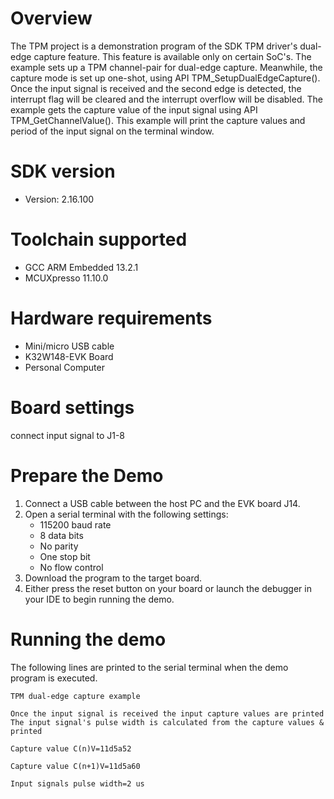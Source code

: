 Overview
========
The TPM project is a demonstration program of the SDK TPM driver's dual-edge capture feature.
This feature is available only on certain SoC's.
The example sets up a TPM channel-pair for dual-edge capture. Meanwhile, the capture mode is set up one-shot, 
using API TPM_SetupDualEdgeCapture(). Once the input signal is received and the second edge is detected,
the interrupt flag will be cleared and the interrupt overflow will be disabled.
The example gets the capture value of the input signal using API TPM_GetChannelValue().
This example will print the capture values and period of the input signal on the terminal window.

SDK version
===========
- Version: 2.16.100

Toolchain supported
===================
- GCC ARM Embedded  13.2.1
- MCUXpresso  11.10.0

Hardware requirements
=====================
- Mini/micro USB cable
- K32W148-EVK Board
- Personal Computer

Board settings
==============
connect input signal to J1-8

Prepare the Demo
================
1.  Connect a USB cable between the host PC and the EVK board J14.
2.  Open a serial terminal with the following settings:
    - 115200 baud rate
    - 8 data bits
    - No parity
    - One stop bit
    - No flow control
3.  Download the program to the target board.
4.  Either press the reset button on your board or launch the debugger in your IDE to begin running the demo.

Running the demo
================
The following lines are printed to the serial terminal when the demo program is executed.
~~~~~~~~~~~~~~~~~~~~~~~~~~~~~~~~~~~
TPM dual-edge capture example

Once the input signal is received the input capture values are printed
The input signal's pulse width is calculated from the capture values & printed

Capture value C(n)V=11d5a52

Capture value C(n+1)V=11d5a60

Input signals pulse width=2 us
~~~~~~~~~~~~~~~~~~~~~~~~~~~~~~~~~~~
